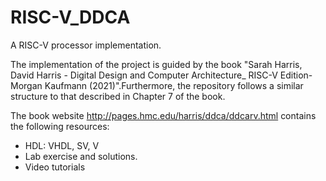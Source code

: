 # RISC-V_DDCA
A RISC-V processor implementation.

The implementation of the project is guided by the book "Sarah Harris, David
Harris - Digital Design and Computer Architecture_ RISC-V Edition-Morgan Kaufmann
(2021)".Furthermore, the repository follows a similar structure to that described
in Chapter 7 of the book.

The book website http://pages.hmc.edu/harris/ddca/ddcarv.html contains the following
resources:
- HDL: VHDL, SV, V
- Lab exercise and solutions.
- Video tutorials
